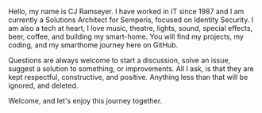 
Hello, my name is CJ Ramseyer.  I have worked in IT since 1987 and I am currently a Solutions Architect for Semperis, focused on Identity Security.
I am also a tech at heart, I love music, theatre, lights, sound, special effects, beer, coffee, and building my smart-home.
You will find my projects, my coding, and my smarthome journey here on GitHub.

Questions are always welcome to start a discussion, solve an issue, suggest a solution to something, or improvements.
All I ask, is that they are kept respectful, constructive, and positive.  Anything less than that will be ignored, and deleted.

Welcome, and let's enjoy this journey together.
